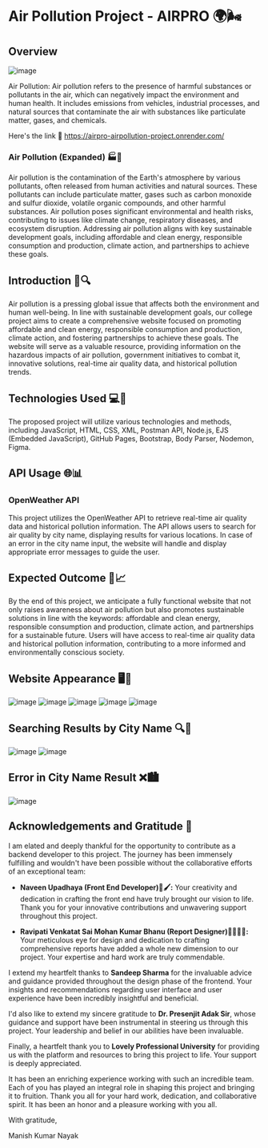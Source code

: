 # Air Pollution Project - AIRPRO 🌍🌬️

## Overview
![image](https://github.com/nayakkrmanish/AirPro/assets/131751286/64deebf7-9b03-4c80-99ea-7b0bf73e25df)

Air Pollution: Air pollution refers to the presence of harmful substances or pollutants in the air, which can negatively impact the environment and human health. It includes emissions from vehicles, industrial processes, and natural sources that contaminate the air with substances like particulate matter, gases, and chemicals.

Here's the link 🔗 https://airpro-airpollution-project.onrender.com/

### Air Pollution (Expanded) 🏭🚗

Air pollution is the contamination of the Earth's atmosphere by various pollutants, often released from human activities and natural sources. These pollutants can include particulate matter, gases such as carbon monoxide and sulfur dioxide, volatile organic compounds, and other harmful substances. Air pollution poses significant environmental and health risks, contributing to issues like climate change, respiratory diseases, and ecosystem disruption. Addressing air pollution aligns with key sustainable development goals, including affordable and clean energy, responsible consumption and production, climate action, and partnerships to achieve these goals.

## Introduction 🌱🔍

Air pollution is a pressing global issue that affects both the environment and human well-being. In line with sustainable development goals, our college project aims to create a comprehensive website focused on promoting affordable and clean energy, responsible consumption and production, climate action, and fostering partnerships to achieve these goals. The website will serve as a valuable resource, providing information on the hazardous impacts of air pollution, government initiatives to combat it, innovative solutions, real-time air quality data, and historical pollution trends.

## Technologies Used 💻🔧

The proposed project will utilize various technologies and methods, including JavaScript, HTML, CSS, XML, Postman API, Node.js, EJS (Embedded JavaScript), GitHub Pages, Bootstrap, Body Parser, Nodemon, Figma.

## API Usage 🌐📊

### OpenWeather API

This project utilizes the OpenWeather API to retrieve real-time air quality data and historical pollution information. The API allows users to search for air quality by city name, displaying results for various locations. In case of an error in the city name input, the website will handle and display appropriate error messages to guide the user.

## Expected Outcome 🌟📈

By the end of this project, we anticipate a fully functional website that not only raises awareness about air pollution but also promotes sustainable solutions in line with the keywords: affordable and clean energy, responsible consumption and production, climate action, and partnerships for a sustainable future. Users will have access to real-time air quality data and historical pollution information, contributing to a more informed and environmentally conscious society.

## Website Appearance 🖥️🌿

![image](https://github.com/nayakkrmanish/AirPro/assets/131751286/61e82e04-c7cb-4de4-a32a-100743a877ae)
![image](https://github.com/nayakkrmanish/AirPro/assets/131751286/f15d7e68-ce0d-4a79-8d43-769837184ea1)
![image](https://github.com/nayakkrmanish/AirPro/assets/131751286/7b5e0326-64af-4fde-b85c-b49db5ca4af2)
![image](https://github.com/nayakkrmanish/AirPro/assets/131751286/7a0d343b-d5af-42a0-8ece-7e043db7114b)
![image](https://github.com/nayakkrmanish/AirPro/assets/131751286/58ac4ce9-49de-4d5e-9713-1072d0050381)



## Searching Results by City Name 🔍🌆

![image](https://github.com/nayakkrmanish/AirPro/assets/131751286/3aff8e5a-933c-46bb-8063-34f18e4c20d6)
![image](https://github.com/nayakkrmanish/AirPro/assets/131751286/20374087-a7d6-4992-acb6-af93d52cc4e0)


## Error in City Name Result ❌🏙️
![image](https://github.com/nayakkrmanish/AirPro/assets/131751286/648b4a42-8f44-46e4-97f4-1e493d6ce44c)

## Acknowledgements and Gratitude 🙏

I am elated and deeply thankful for the opportunity to contribute as a backend developer to this project. The journey has been immensely fulfilling and wouldn't have been possible without the collaborative efforts of an exceptional team:

- **Naveen Upadhaya (Front End Developer)🎨🖌️:** Your creativity and dedication in crafting the front end have truly brought our vision to life. Thank you for your innovative contributions and unwavering support throughout this project.

- **Ravipati Venkatat Sai Mohan Kumar Bhanu (Report Designer)📝👨🏻‍🔬:** Your meticulous eye for design and dedication to crafting comprehensive reports have added a whole new dimension to our project. Your expertise and hard work are truly commendable.

I extend my heartfelt thanks to **Sandeep Sharma** for the invaluable advice and guidance provided throughout the design phase of the frontend. Your insights and recommendations regarding user interface and user experience have been incredibly insightful and beneficial.

I'd also like to extend my sincere gratitude to **Dr. Presenjit Adak Sir**, whose guidance and support have been instrumental in steering us through this project. Your leadership and belief in our abilities have been invaluable.

Finally, a heartfelt thank you to **Lovely Professional University** for providing us with the platform and resources to bring this project to life. Your support is deeply appreciated.

It has been an enriching experience working with such an incredible team. Each of you has played an integral role in shaping this project and bringing it to fruition. Thank you all for your hard work, dedication, and collaborative spirit. It has been an honor and a pleasure working with you all.

With gratitude,

Manish Kumar Nayak
